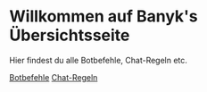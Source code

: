 # Willkommen auf Banyk's Übersichtsseite
Hier findest du alle Botbefehle, Chat-Regeln etc.

[Botbefehle](botcmds.md)
[Chat-Regeln](chatrules.md)